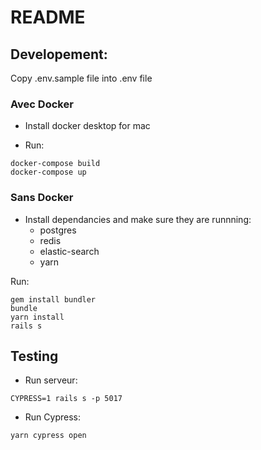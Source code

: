 # README



## Developement:

Copy .env.sample file into .env file

### Avec Docker

- Install docker desktop for mac

- Run:
```
docker-compose build
docker-compose up
```

### Sans Docker

- Install dependancies and make sure they are runnning:
  - postgres
  - redis
  - elastic-search
  - yarn


Run:
```
gem install bundler
bundle
yarn install
rails s
```


## Testing

- Run serveur:
```
CYPRESS=1 rails s -p 5017
```

- Run Cypress:
```
yarn cypress open
```
